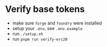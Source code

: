 # Verify base tokens

- make sure `forge` and `foundry` were installed
- setup your `.env`, see `.env.example`
- run `./setup.sh`
- run `pnpm run verify-erc20`
